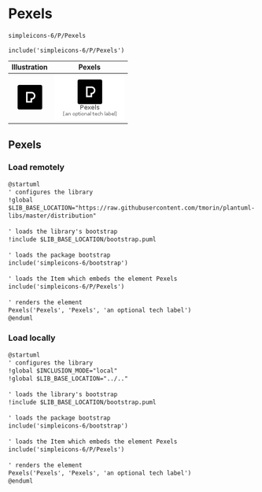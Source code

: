 # Pexels


```text
simpleicons-6/P/Pexels
```

```text
include('simpleicons-6/P/Pexels')
```



| Illustration | Pexels |
| :---: | :---: |
| ![illustration for Illustration](../../simpleicons-6/P/Pexels.png) | ![illustration for Pexels](../../simpleicons-6/P/Pexels.Local.png) |




## Pexels

### Load remotely
```plantuml
@startuml
' configures the library
!global $LIB_BASE_LOCATION="https://raw.githubusercontent.com/tmorin/plantuml-libs/master/distribution"

' loads the library's bootstrap
!include $LIB_BASE_LOCATION/bootstrap.puml

' loads the package bootstrap
include('simpleicons-6/bootstrap')

' loads the Item which embeds the element Pexels
include('simpleicons-6/P/Pexels')

' renders the element
Pexels('Pexels', 'Pexels', 'an optional tech label')
@enduml
```

### Load locally
```plantuml
@startuml
' configures the library
!global $INCLUSION_MODE="local"
!global $LIB_BASE_LOCATION="../.."

' loads the library's bootstrap
!include $LIB_BASE_LOCATION/bootstrap.puml

' loads the package bootstrap
include('simpleicons-6/bootstrap')

' loads the Item which embeds the element Pexels
include('simpleicons-6/P/Pexels')

' renders the element
Pexels('Pexels', 'Pexels', 'an optional tech label')
@enduml
```

